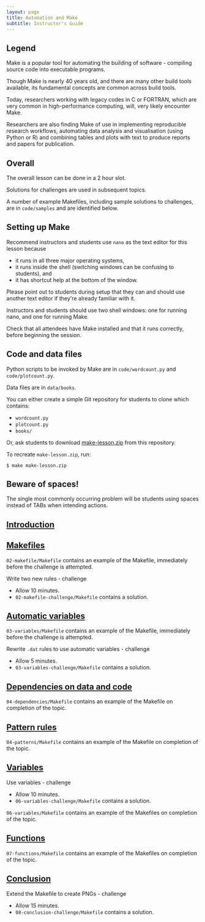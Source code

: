 ```yaml
---
layout: page
title: Automation and Make
subtitle: Instructor's Guide
---
```


## Legend

Make is a popular tool for automating the building of software -
compiling source code into executable programs.

Though Make is nearly 40 years old, and there are many other build
tools available, its fundamental concepts are common across build
tools.

Today, researchers working with legacy codes in C or FORTRAN, which
are very common in high-performance computing, will, very likely
encounter Make.

Researchers are also finding Make of use in implementing reproducible
research workflows, automating data analysis and visualisation (using
Python or R) and combining tables and plots with text to produce
reports and papers for publication.

## Overall

The overall lesson can be done in a 2 hour slot.

Solutions for challenges are used in subsequent topics.

A number of example Makefiles, including sample solutions to
challenges, are in `code/samples` and are identified below.

## Setting up Make

Recommend instructors and students use `nano` as the text editor for
this lesson because 

* it runs in all three major operating systems,
* it runs inside the shell (switching windows can be confusing to
  students), and
* it has shortcut help at the bottom of the window.

Please point out to students during setup that they can and should use
another text editor if they're already familiar with it.

Instructors and students should use two shell windows: one for running
nano, and one for running Make.

Check that all attendees have Make installed and that it runs
correctly, before beginning the session.

## Code and data files

Python scripts to be invoked by Make are in `code/wordcount.py` and
`code/plotcount.py`.

Data files are in `data/books`.

You can either create a simple Git repository for students to clone
which contains:

* `wordcount.py`
* `plotcount.py`
* `books/`

Or, ask students to download
[make-lesson.zip](./make-lesson.zip) from this repository.

To recreate `make-lesson.zip`, run:

~~~ {.bash}
$ make make-lesson.zip
~~~

## Beware of spaces!

The single most commonly occurring problem will be students using
spaces instead of TABs when intending actions.

## [Introduction](01-intro.html)

## [Makefiles](02-makefiles.html)

`02-makefile/Makefile` contains an example of the Makefile,
immediately before the challenge is attempted.

Write two new rules - challenge

* Allow 10 minutes.
* `02-makefile-challenge/Makefile` contains a solution.

## [Automatic variables](03-variables.html)

`03-variables/Makefile` contains an example of the Makefile,
immediately before the challenge is attempted.

Rewrite `.dat` rules to use automatic variables - challenge

* Allow 5 minutes.
* `03-variables-challenge/Makefile` contains a solution.

## [Dependencies on data and code](04-dependencies.html)

`04-dependencies/Makefile` contains an example of the Makefile on
completion of the topic.

## [Pattern rules](05-patterns.html)

`04-patterns/Makefile` contains an example of the Makefile on
completion of the topic.

## [Variables](06-variables.html)

Use variables - challenge

* Allow 10 minutes.
* `06-variables-challenge/Makefile` contains a solution.

`06-variables/Makefile` contains an
example of the Makefiles on completion of the topic.

## [Functions](07-functions.html)

`07-functions/Makefile` contains an
example of the Makefiles on completion of the topic.

## [Conclusion](08-conclusion.html)

Extend the Makefile to create PNGs - challenge

* Allow 15 minutes.
* `08-conclusion-challenge/Makefile` contains a solution.
